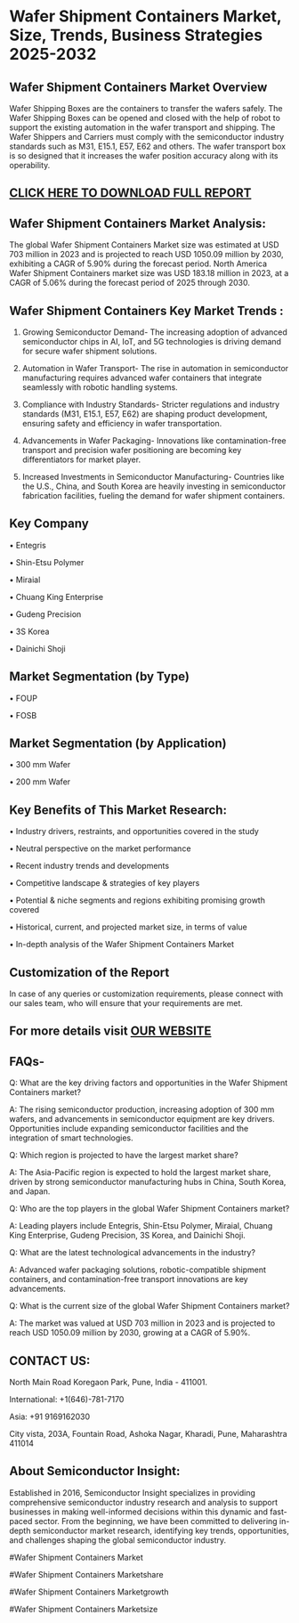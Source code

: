 Wafer Shipment Containers Market, Size, Trends, Business Strategies 2025-2032
=
Wafer Shipment Containers Market Overview
-
Wafer Shipping Boxes are the containers to transfer the wafers safely. The Wafer Shipping Boxes can be opened and closed with the help of robot to support the existing automation in the wafer transport and shipping. The Wafer Shippers and Carriers must comply with the semiconductor industry standards such as M31, E15.1, E57, E62 and others. The wafer transport box is so designed that it increases the wafer position accuracy along with its operability.

[CLICK HERE TO DOWNLOAD FULL REPORT](https://semiconductorinsight.com/report/wafer-shipment-containers-market/)
-
Wafer Shipment Containers Market Analysis:
-
The global Wafer Shipment Containers Market size was estimated at USD 703 million in 2023 and is projected to reach USD 1050.09 million by 2030, exhibiting a CAGR of 5.90% during the forecast period.
North America Wafer Shipment Containers market size was USD 183.18 million in 2023, at a CAGR of 5.06% during the forecast period of 2025 through 2030.

Wafer Shipment Containers Key Market Trends  :
-
1.	Growing Semiconductor Demand- The increasing adoption of advanced semiconductor chips in AI, IoT, and 5G technologies is driving demand for secure wafer shipment solutions.

2.	Automation in Wafer Transport- The rise in automation in semiconductor manufacturing requires advanced wafer containers that integrate seamlessly with robotic handling systems.

3.	Compliance with Industry Standards- Stricter regulations and industry standards (M31, E15.1, E57, E62) are shaping product development, ensuring safety and efficiency in wafer transportation.

4.	Advancements in Wafer Packaging- Innovations like contamination-free transport and precision wafer positioning are becoming key differentiators for market player.

5.	Increased Investments in Semiconductor Manufacturing- Countries like the U.S., China, and South Korea are heavily investing in semiconductor fabrication facilities, fueling the demand for wafer shipment containers.

Key Company
-
•	Entegris

•	Shin-Etsu Polymer

•	Miraial

•	Chuang King Enterprise

•	Gudeng Precision

•	3S Korea

•	Dainichi Shoji

Market Segmentation (by Type)
-
•	FOUP

•	FOSB

Market Segmentation (by Application)
-
•	300 mm Wafer

•	200 mm Wafer

Key Benefits of This Market Research:
-
•	Industry drivers, restraints, and opportunities covered in the study

•	Neutral perspective on the market performance

•	Recent industry trends and developments

•	Competitive landscape & strategies of key players

•	Potential & niche segments and regions exhibiting promising growth covered

•	Historical, current, and projected market size, in terms of value

•	In-depth analysis of the Wafer Shipment Containers Market

Customization of the Report
-
In case of any queries or customization requirements, please connect with our sales team, who will ensure that your requirements are met.

For more details visit [OUR WEBSITE](https://semiconductorinsight.com/report/wafer-shipment-containers-market/)
-
FAQs-
-
Q: What are the key driving factors and opportunities in the Wafer Shipment Containers market?

A: The rising semiconductor production, increasing adoption of 300 mm wafers, and advancements in semiconductor equipment are key drivers. Opportunities include expanding semiconductor facilities and the integration of smart technologies.

Q: Which region is projected to have the largest market share?

A: The Asia-Pacific region is expected to hold the largest market share, driven by strong semiconductor manufacturing hubs in China, South Korea, and Japan.

Q: Who are the top players in the global Wafer Shipment Containers market?

A: Leading players include Entegris, Shin-Etsu Polymer, Miraial, Chuang King Enterprise, Gudeng Precision, 3S Korea, and Dainichi Shoji.

Q: What are the latest technological advancements in the industry?

A: Advanced wafer packaging solutions, robotic-compatible shipment containers, and contamination-free transport innovations are key advancements.

Q: What is the current size of the global Wafer Shipment Containers market?

A: The market was valued at USD 703 million in 2023 and is projected to reach USD 1050.09 million by 2030, growing at a CAGR of 5.90%.

CONTACT US:
-
North Main Road Koregaon Park, Pune, India - 411001.

International: +1(646)-781-7170

Asia: +91 9169162030

City vista, 203A, Fountain Road, Ashoka Nagar, Kharadi, Pune, Maharashtra 411014

About Semiconductor Insight:
-
Established in 2016, Semiconductor Insight specializes in providing comprehensive semiconductor industry research and analysis to support businesses in making well-informed decisions within this dynamic and fast-paced sector. From the beginning, we have been committed to delivering in-depth semiconductor market research, identifying key trends, opportunities, and challenges shaping the global semiconductor industry.

#Wafer Shipment Containers Market

#Wafer Shipment Containers Marketshare

#Wafer Shipment Containers Marketgrowth

#Wafer Shipment Containers Marketsize






